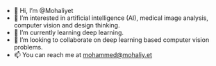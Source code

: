 - 👋 Hi, I’m @Mohaliyet
- 👀 I’m interested in artificial intelligence (AI), medical image analysis, computer vision and design thinking.
- 🌱 I’m currently learning deep learning.
- 💞️ I’m looking to collaborate on deep learning based computer vision problems.
- 📫 You can reach me at mohammed@mohaliy.et

<!---
Mohaliyet/Mohaliyet is a ✨ special ✨ repository because its `README.md` (this file) appears on your GitHub profile.
You can click the Preview link to take a look at your changes.
--->
